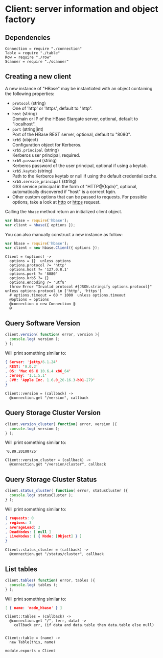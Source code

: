 

# Client: server information and object factory

## Dependencies

    Connection = require "./connection"
    Table = require "./table"
    Row = require "./row"
    Scanner = require "./scanner"

## Creating a new client

A new instance of "HBase" may be instantiated with an object containing the
following properties:   

*   `protocol` (string)   
    One of 'http' or 'https', default to "http".   
*   `host` (string)   
    Domain or IP of the HBase Stargate server, optional, default to "localhost".   
*   `port` (string|int)   
    Port of the HBase REST server, optional, default to "8080".   
*   `krb5` (object)   
    Configuration object for Kerberos.   
*   `krb5.principal` (string)   
    Kerberos user principal, required.   
*   `krb5.password` (string)   
    Kerberos password of the user principal, optional if using a keytab.   
*   `krb5.keytab` (string)   
    Path to the Kerberos keytab or null if using the default credential cache.   
*   `krb5.service_principal` (string)   
    GSS service principal in the form of "HTTP@{fqdn}", optional, automatically
    discovered if "host" is a correct fqdn.
*   Other custom options that can be passed to requests. For possible options, take a look at [http](https://nodejs.org/api/http.html#http_http_request_options_callback) or [https](https://nodejs.org/api/https.html#https_https_request_options_callback) request.


Calling the `hbase` method return an initialized client object.

```javascript
var hbase = require('hbase');
var client = hbase({ options });
```

You can also manually construct a new instance as follow:

```javascript
var hbase = require('hbase');
var client = new hbase.Client({ options });
```

    Client = (options) ->
      options = {}  unless options
      options.protocol ?= 'http'
      options.host ?= '127.0.0.1'
      options.port ?= '8080'
      options.krb5 ?= {}
      options.encoding ?= 'utf8'
      throw Error "Invalid protocol #{JSON.stringify options.protocol}" unless options.protocol in ['http', 'https']
      # options.timeout = 60 * 1000  unless options.timeout
      @options = options
      @connection = new Connection @
      @

## Query Software Version

```javascript
client.version( function( error, version ){
  console.log( version );
} );
```

Will print something similar to:

```json
{ Server: 'jetty/6.1.24'
, REST: '0.0.2'
, OS: 'Mac OS X 10.6.4 x86_64'
, Jersey: '1.1.5.1'
, JVM: 'Apple Inc. 1.6.0_20-16.3-b01-279'
}
```

    Client::version = (callback) ->
      @connection.get "/version", callback

## Query Storage Cluster Version

```javascript
client.version_cluster( function( error, version ){
  console.log( version );
} );
```

Will print something similar to:

```csv
'0.89.20100726'
```

    Client::version_cluster = (callback) ->
      @connection.get "/version/cluster", callback

## Query Storage Cluster Status

```javascript
client.status_cluster( function( error, statusCluster ){
  console.log( statusCluster );
} );
```

Will print something similar to:

```json
{ requests: 0
, regions: 3
, averageLoad: 3
, DeadNodes: [ null ]
, LiveNodes: [ { Node: [Object] } ]
}
```

    Client::status_cluster = (callback) ->
      @connection.get "/status/cluster", callback

## List tables

```javascript
client.tables( function( error, tables ){
  console.log( tables );
} );
```

Will print something similar to:

```json
[ { name: 'node_hbase' } ]
```

    Client::tables = (callback) ->
      @connection.get "/", (err, data) ->
        callback err, (if data and data.table then data.table else null)


    Client::table = (name) ->
      new Table(this, name)

    module.exports = Client
